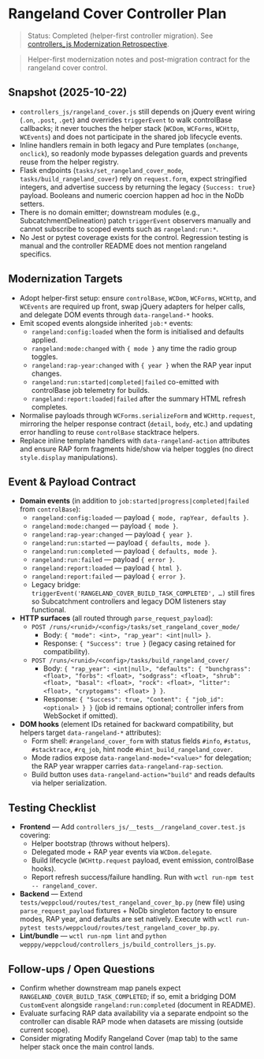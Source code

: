 # Rangeland Cover Controller Plan
> Status: Completed (helper-first controller migration). See [controllers_js Modernization Retrospective](./controllers_js_jquery_retro.md).

> Helper-first modernization notes and post-migration contract for the rangeland cover control.

## Snapshot (2025-10-22)
- `controllers_js/rangeland_cover.js` still depends on jQuery event wiring (`.on`, `.post`, `.get`) and overrides `triggerEvent` to walk controlBase callbacks; it never touches the helper stack (`WCDom`, `WCForms`, `WCHttp`, `WCEvents`) and does not participate in the shared job lifecycle events.
- Inline handlers remain in both legacy and Pure templates (`onchange`, `onclick`), so readonly mode bypasses delegation guards and prevents reuse from the helper registry.
- Flask endpoints (`tasks/set_rangeland_cover_mode`, `tasks/build_rangeland_cover`) rely on `request.form`, expect stringified integers, and advertise success by returning the legacy `{Success: true}` payload. Booleans and numeric coercion happen ad hoc in the NoDb setters.
- There is no domain emitter; downstream modules (e.g., SubcatchmentDelineation) patch `triggerEvent` observers manually and cannot subscribe to scoped events such as `rangeland:run:*`.
- No Jest or pytest coverage exists for the control. Regression testing is manual and the controller README does not mention rangeland specifics.

## Modernization Targets
- Adopt helper-first setup: ensure `controlBase`, `WCDom`, `WCForms`, `WCHttp`, and `WCEvents` are required up front, swap jQuery adapters for helper calls, and delegate DOM events through `data-rangeland-*` hooks.
- Emit scoped events alongside inherited `job:*` events:
  - `rangeland:config:loaded` when the form is initialised and defaults applied.
  - `rangeland:mode:changed` with `{ mode }` any time the radio group toggles.
  - `rangeland:rap-year:changed` with `{ year }` when the RAP year input changes.
  - `rangeland:run:started|completed|failed` co-emitted with controlBase job telemetry for builds.
  - `rangeland:report:loaded|failed` after the summary HTML refresh completes.
- Normalise payloads through `WCForms.serializeForm` and `WCHttp.request`, mirroring the helper response contract (`detail`, `body`, etc.) and updating error handling to reuse `controlBase` stacktrace helpers.
- Replace inline template handlers with `data-rangeland-action` attributes and ensure RAP form fragments hide/show via helper toggles (no direct `style.display` manipulations).

## Event & Payload Contract
- **Domain events** (in addition to `job:started|progress|completed|failed` from `controlBase`):
  - `rangeland:config:loaded` — payload `{ mode, rapYear, defaults }`.
  - `rangeland:mode:changed` — payload `{ mode }`.
  - `rangeland:rap-year:changed` — payload `{ year }`.
  - `rangeland:run:started` — payload `{ defaults, mode }`.
  - `rangeland:run:completed` — payload `{ defaults, mode }`.
  - `rangeland:run:failed` — payload `{ error }`.
  - `rangeland:report:loaded` — payload `{ html }`.
  - `rangeland:report:failed` — payload `{ error }`.
  - Legacy bridge: `triggerEvent('RANGELAND_COVER_BUILD_TASK_COMPLETED', …)` still fires so Subcatchment controllers and legacy DOM listeners stay functional.
- **HTTP surfaces** (all routed through `parse_request_payload`):
  - `POST /runs/<runid>/<config>/tasks/set_rangeland_cover_mode/`
    - Body: `{ "mode": <int>, "rap_year": <int|null> }`.
    - Response: `{ "Success": true }` (legacy casing retained for compatibility).
  - `POST /runs/<runid>/<config>/tasks/build_rangeland_cover/`
    - Body: `{ "rap_year": <int|null>, "defaults": { "bunchgrass": <float>, "forbs": <float>, "sodgrass": <float>, "shrub": <float>, "basal": <float>, "rock": <float>, "litter": <float>, "cryptogams": <float> } }`.
    - Response: `{ "Success": true, "Content": { "job_id": <optional> } }` (job id remains optional; controller infers from WebSocket if omitted).
- **DOM hooks** (element IDs retained for backward compatibility, but helpers target `data-rangeland-*` attributes):
  - Form shell: `#rangeland_cover_form` with status fields `#info`, `#status`, `#stacktrace`, `#rq_job`, hint node `#hint_build_rangeland_cover`.
  - Mode radios expose `data-rangeland-mode="<value>"` for delegation; the RAP year wrapper carries `data-rangeland-rap-section`.
  - Build button uses `data-rangeland-action="build"` and reads defaults via helper serialization.

## Testing Checklist
- **Frontend** — Add `controllers_js/__tests__/rangeland_cover.test.js` covering:
  - Helper bootstrap (throws without helpers).
  - Delegated mode + RAP year events via `WCDom.delegate`.
  - Build lifecycle (`WCHttp.request` payload, event emission, controlBase hooks).
  - Report refresh success/failure handling.
  Run with `wctl run-npm test -- rangeland_cover`.
- **Backend** — Extend `tests/weppcloud/routes/test_rangeland_cover_bp.py` (new file) using `parse_request_payload` fixtures + NoDb singleton factory to ensure modes, RAP year, and defaults are set natively. Execute with `wctl run-pytest tests/weppcloud/routes/test_rangeland_cover_bp.py`.
- **Lint/bundle** — `wctl run-npm lint` and `python wepppy/weppcloud/controllers_js/build_controllers_js.py`.

## Follow-ups / Open Questions
- Confirm whether downstream map panels expect `RANGELAND_COVER_BUILD_TASK_COMPLETED`; if so, emit a bridging DOM `CustomEvent` alongside `rangeland:run:completed` (document in README).
- Evaluate surfacing RAP data availability via a separate endpoint so the controller can disable RAP mode when datasets are missing (outside current scope).
- Consider migrating Modify Rangeland Cover (map tab) to the same helper stack once the main control lands.
